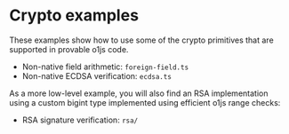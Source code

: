 # Crypto examples

These examples show how to use some of the crypto primitives that are supported in provable o1js code.

- Non-native field arithmetic: `foreign-field.ts`
- Non-native ECDSA verification: `ecdsa.ts`

As a more low-level example, you will also find an RSA implementation using a custom bigint type implemented using efficient o1js range checks:

- RSA signature verification: `rsa/`
